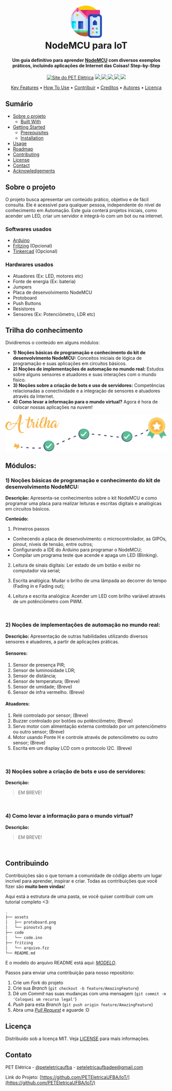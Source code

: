 <h1 align="center">
  <br>
  <a href="#"><img src="assets/automation.png" alt="A smart house logo" width="100"></a>
  <br>
  NodeMCU para IoT
  <br>
</h1>


<h4 align="center">Um guia definitivo para aprender <a href="https://www.nodemcu.com/index_en.html" target="_blank">NodeMCU</a> com diversos exemplos práticos, incluindo aplicações de Internet das Coisas! Step-by-Step</h4>

<p align="center">
  <a href="http://www.peteletrica.eng.ufba.br/2017/" target="_blank"><img src="https://badgen.net/badge/icon/PET Elétrica/blue?icon=bitcoin-lightning&label" alt="Site do PET Elétrica"></a>
  <a href="https://app.codacy.com/gh/PETEletricaUFBA/IoT?utm_source=github.com&utm_medium=referral&utm_content=PETEletricaUFBA/IoT&utm_campaign=Badge_Grade_Dashboard" target="_blank">
    <img src="https://badgen.net/codacy/grade/a1b5adec51bb42ef90d079504bba374d">
  </a>
  <a href="https://github.com/PETEletricaUFBA/IoT/commits/" target="_blank">
    <img src="https://badgen.net/github/commits/PETEletricaUFBA/IoT">
  </a>
  <a href="https://github.com/PETEletricaUFBA/IoT/graphs/contributors" target="_blank">
    <img src="https://badgen.net/github/contributors/PETEletricaUFBA/IoT">
  </a>
  <a href="https://github.com/PETEletricaUFBA/IoT/LICENSE">
    <img src="https://badgen.net/github/license/PETEletricaUFBA/IoT">
  </a>
  <img src="https://badgen.net/github/last-commit/PETEletricaUFBA/IoT">
</p> 

<!-- Menu Principal -->
<p align="center">
  <a href="#key-features">Key Features</a> •
  <a href="#how-to-use">How To Use</a> •
  <a href="#contributing">Contribuir</a> •
  <a href="#credits">Creditos</a> •
  <a href="#authors">Autores</a> •
  <a href="#license">Licença</a>
</p>

## Sumário
* [Sobre o projeto](#sobre-o-projeto)
  * [Built With](#built-with)
* [Getting Started](#getting-started)
  * [Prerequisites](#prerequisites)
  * [Installation](#installation)
* [Usage](#usage)
* [Roadmap](#roadmap)
* [Contributing](#contributing)
* [License](#license)
* [Contact](#contact)
* [Acknowledgements](#acknowledgements)

## Sobre o projeto
O projeto busca apresentar um conteúdo prático, objetivo e de fácil consulta. Ele é acessível para qualquer pessoa, independente do nível de conhecimento em Automação.
Este guia conterá projetos iniciais, como acender um LED,  criar um servidor e integrá-lo com um bot ou na internet.

### Softwares usados
* [Arduino](https://www.arduino.cc/en/Main/Software)
* [Fritzing](https://fritzing.org/download/) (Opcional)
* [Tinkercad](https://www.tinkercad.com/) (Opcional)

### Hardwares usados
* Atuadores (Ex: LED, motores etc)
* Fonte de energia (Ex: bateria)
* Jumpers
* Placa de desenvolvimento NodeMCU
* Protoboard
* Push Buttons
* Resistores
* Sensores (Ex: Potenciômetro, LDR etc)

## Trilha do conhecimento
Dividiremos o conteúdo em alguns módulos:
* **1) Noções básicas de programação e conhecimento do kit de desenvolvimento NodeMCU:** Conceitos iniciais de lógica de programação e suas aplicações em circuitos básicos.
* **2) Noções de implementações de automação no mundo real:** Estudos sobre alguns sensores e atuadores e suas interações com o mundo físico.
* **3) Noções sobre a criação de bots e uso de servidores:** Competências relacionadas a conectividade e a integração de sensores e atuadores através da Internet.
* **4) Como levar a informação para o mundo virtual?** Agora é hora de colocar nossas aplicações na nuvem!

<!--RESOLVER ISSO-->
![asd](assets/trilha.svg)

## Módulos:

### 1) Noções básicas de programação e conhecimento do kit de desenvolvimento NodeMCU:
	
**Descrição:** Apresenta-se conhecimentos sobre o kit NodeMCU e como programar uma placa para realizar leituras e escritas digitais e analógicas em circuitos básicos.

**Conteúdo:**
1. Primeiros passos
  - Conhecendo a placa de desenvolvimento: o microcontrolador, as GIPOs, pinout, níveis de tensão, entre outros;
  - Configurando a IDE do Arduino para programar o NodeMCU;
  - Compilar um programa teste que acende e apaga um LED (Blinking).

2. Leitura de sinais digitais: Ler estado de um botão e exibir no computador via serial;

3. Escrita analógica: Mudar o brilho de uma lâmpada ao decorrer do tempo (Fading in e Fading out);

4. Leitura e escrita analógica: Acender um LED com brilho variável através de um potênciômetro com PWM.

<br/>

### 2) Noções de implementações de automação no mundo real:

**Descrição:** Apresentação de outras habilidades utilizando diversos sensores e atuadores, a partir de aplicações práticas. 

#### **Sensores:**

1. Sensor de presença PIR;
2. Sensor de luminosidade LDR;   
3. Sensor de distância;          
4. Sensor de temperatura; (Breve)  
5. Sensor de umidade; (Breve)  
6. Sensor de infra vermelho. (Breve)    

#### **Atuadores:**

1. Relé controlado por sensor; (Breve)
2. Buzzer controlado por botões ou potênciômetro; (Breve)
3. Servo motor com alimentação externa controlado por um potenciômetro ou outro sensor; (Breve)
4. Motor usando Ponte H e controle através de potenciômetro ou outro sensor; (Breve)
5. Escrita em um display LCD com o protocolo I2C. (Breve)

<br/>

### 3) Noções sobre a criação de bots e uso de servidores:

**Descrição:**

> EM BREVE!

<br/>

### 4) Como levar a informação para o mundo virtual?
**Descrição:**

> EM BREVE!

<br/>

## Contribuindo

Contribuições são o que tornam a comunidade de código aberto um lugar incrível para aprender, inspirar e criar. Todas as contribuições que você fizer são **muito bem vindas**!

Aqui está a estrutura de uma pasta, se você quiser contribuir com um tutorial completo <3:
```
.
├── assets
│   ├── protoboard.png
│   └── pinoutv3.png
├── code
│   └── code.ino
├── fritzing
│   └── arquivo.fzz
└── README.md
```

E o modelo do arquivo README está aqui: [_MODELO_](MODELO.md).

Passos para enviar uma contribuição para nosso repositório:
1. Crie um _Fork_ do projeto
2. Crie sua _Branch_ (`git checkout -b feature/AmazingFeature`)
3. Dê um _Commit_ nas suas mudanças com uma mensagem (`git commit -m 'Coloquei um recurso legal'`)
4. _Push_ para esta _Branch_ (`git push origin feature/AmazingFeature`)
5. Abra uma [_Pull Request_](pulls) e aguarde :D


## Licença

Distribuído sob a licença MIT. Veja [LICENSE](LICENSE) para mais informações.

## Contato

PET Elétrica - [@peteletricaufba](instagram.com/peteletricaufba/) - peteletricaufbadee@gmail.com

Link do Projeto: [https://github.com/PETEletricaUFBA/IoT/](https://github.com/PETEletricaUFBA/IoT/)